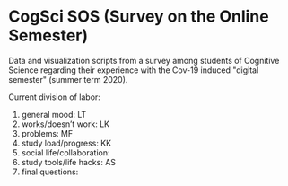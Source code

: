 # CogSci SOS (Survey on the Online Semester)

Data and visualization scripts from a survey among students of Cognitive Science regarding their experience with the Cov-19 induced "digital semester" (summer term 2020).

Current division of labor:

1. general mood: LT
2. works/doesn’t work: LK
3. problems: MF
4. study load/progress: KK
5. social life/collaboration:
6. study tools/life hacks: AS
7. final questions:
